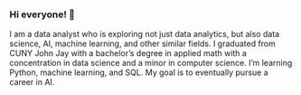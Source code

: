 ### Hi everyone! 👋

<!--
**anniezhe/anniezhe** is a ✨ _special_ ✨ repository because its `README.md` (this file) appears on your GitHub profile.

Here are some ideas to get you started:

- 🔭 I’m currently working on ...
- 🌱 I’m currently learning ...
- 👯 I’m looking to collaborate on ...
- 🤔 I’m looking for help with ...
- 💬 Ask me about ...
- 📫 How to reach me: ...
- 😄 Pronouns: ...
- ⚡ Fun fact: ...
-->
I am a data analyst who is exploring not just data analytics, but also data science, AI, machine learning, and other similar fields. I graduated from CUNY John Jay with a bachelor’s degree in applied math with a concentration in data science and a minor in computer science. I’m learning Python, machine learning, and SQL. My goal is to eventually pursue a career in AI.



